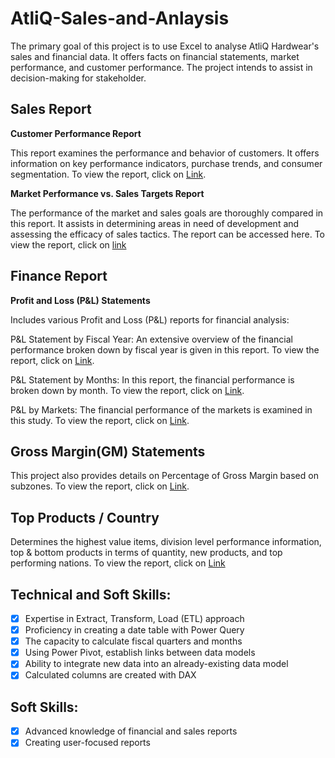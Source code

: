 # AtliQ-Sales-and-Anlaysis

The primary goal of this project is to use Excel to analyse AtliQ Hardwear's sales and financial data. It offers facts on financial statements, market performance, and customer performance. The project intends to assist in decision-making for stakeholder.

## Sales Report

**Customer Performance Report**

This report examines the performance and behavior of customers. It offers information on key performance indicators, purchase trends, and consumer segmentation. To view the report, click on [Link](https://github.com/mecpradhan/AtliQ-Sales-and-Anlaysis/blob/main/Customer%20Performance%20Report.pdf).

**Market Performance vs. Sales Targets Report**

The performance of the market and sales goals are thoroughly compared in this report. It assists in determining areas in need of development and assessing the efficacy of sales tactics. The report can be accessed here. To view the report, click on [link](https://github.com/mecpradhan/AtliQ-Sales-and-Anlaysis/blob/main/Market%20Performance%20vs.%20Sales%20Targets%20Report.pdf)

## Finance Report

**Profit and Loss (P&L) Statements**

Includes various Profit and Loss (P&L) reports for financial analysis:

P&L Statement by Fiscal Year: An extensive overview of the financial performance broken down by fiscal year is given in this report. To view the report, click on [Link](https://github.com/mecpradhan/AtliQ-Sales-and-Anlaysis/blob/main/P%26L%20Statement%20by%20Fiscal%20Year.pdf).

P&L Statement by Months: In this report, the financial performance is broken down by month. To view the report, click on [Link](https://github.com/mecpradhan/AtliQ-Sales-and-Anlaysis/blob/main/P%26L%20Statement%20by%20Months.pdf).

P&L by Markets: The financial performance of the markets is examined in this study. To view the report, click on [Link](https://github.com/mecpradhan/AtliQ-Sales-and-Anlaysis/blob/main/P%26L%20by%20markets.pdf).

## Gross Margin(GM) Statements

This project also provides details on Percentage of Gross Margin based on subzones. To view the report, click on [Link](https://github.com/mecpradhan/AtliQ-Sales-and-Anlaysis/blob/main/GM%20by%20subzone.pdf).

## Top Products / Country

Determines the highest value items, division level performance information, top & bottom products in terms of quantity, new products, and top performing nations. To view the report, click on [Link](https://github.com/mecpradhan/AtliQ-Sales-and-Anlaysis/blob/main/Top%20-%20Products%2C%20Countries.pdf)

## Technical and Soft Skills: 
- [x]	Expertise in Extract, Transform, Load (ETL) approach
- [x]	Proficiency in creating a date table with Power Query
- [x]	The capacity to calculate fiscal quarters and months
- [x]	Using Power Pivot, establish links between data models
- [x]	Ability to integrate new data into an already-existing data model
- [x]	Calculated columns are created with DAX

## Soft Skills: 

- [x]	Advanced knowledge of financial and sales reports
- [x]	Creating user-focused reports
